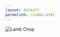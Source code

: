 ```yaml
---
layout: default
permalink: /index.html
---
```


![Lamb Chop](https://i.postimg.cc/ZKvYrWYB/lamb-leg-chop-31978.png)